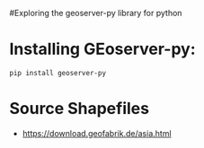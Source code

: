 #Exploring the geoserver-py library for python

# Installing GEoserver-py:

```
pip install geoserver-py 
```

# Source Shapefiles

* https://download.geofabrik.de/asia.html
